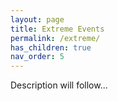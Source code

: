 ```yaml
---
layout: page
title: Extreme Events
permalink: /extreme/
has_children: true
nav_order: 5
---
```



Description will follow...
